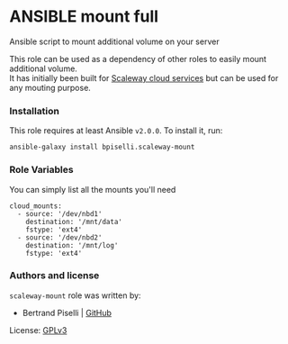 # ANSIBLE mount full

Ansible script to mount additional volume on your server

This role can be used as a dependency of other roles to easily mount additional volume.   
It has initially been built for [Scaleway cloud services](https://www.scaleway.com) but can be used for any mouting purpose. 

### Installation

This role requires at least Ansible `v2.0.0`. To install it, run:

    ansible-galaxy install bpiselli.scaleway-mount

### Role Variables

You can simply list all the mounts you'll need

    cloud_mounts:
      - source: '/dev/nbd1'
        destination: '/mnt/data'
        fstype: 'ext4'
      - source: '/dev/nbd2'
        destination: '/mnt/log'
        fstype: 'ext4'


### Authors and license

`scaleway-mount` role was written by:
- Bertrand Piselli | [GitHub](https://github.com/bpiselli)

License: [GPLv3](https://tldrlegal.com/license/gnu-general-public-license-v3-%28gpl-3%29)